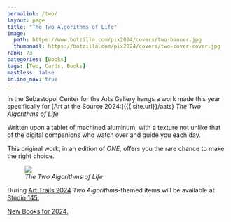 ```yaml
---
permalink: /two/
layout: page
title: "The Two Algorithms of Life"
image:
  path: https://www.botzilla.com/pix2024/covers/two-banner.jpg
  thumbnail: https://botzilla.com/pix2024/covers/two-cover-cover.jpg
rank: 73
categories: [Books]
tags: [Two, Cards, Books]
mastless: false
inline_nav: true
---
```


In the Sebastopol Center for the Arts Gallery hangs a work made this year specifically for [Art at the Source 2024:]({{ site.url}}/aats) _The Two Algorithms of Life._

Written upon a tablet of machined aluminum, with a texture not unlike that of the digital companions who watch over and guide you each day.

This original work, in an edition of _ONE,_ offers you the rare chance to make the right choice.

<figure class="align-center">
<img src="https://botzilla.com/pix2024/Two-Algo-Flat.jpg">
<figcaption><i>The Two Algorithms of Life</i></figcaption>
</figure>

<!-- <center>
<p><i>Available only at the Sebastopol Center for the Arts Gallery, 282 S High Street in Sebastopol, very near Studio 16b!</i></p>

<iframe src="https://www.google.com/maps/embed?pb=!1m18!1m12!1m3!1d3089.243652784131!2d-122.82990876517862!3d38.40278469077792!2m3!1f0!2f0!3f0!3m2!1i1024!2i768!4f13.1!3m3!1m2!1s0x808430a7b5d3f45b%3A0x541e22dabaed5fc2!2sSebastopol%20Center%20For%20the%20Arts!5e0!3m2!1sen!2sus!4v1717741273049!5m2!1sen!2sus" width="600" height="450" style="border:0;" allowfullscreen="" loading="lazy" referrerpolicy="no-referrer-when-downgrade"></iframe>

</center> -->

<p>During <a href="{{ site.url }}/trails">Art Trails 2024</a>  <i>Two Algorithms</i>-themed items will be available at <a href="{{ site.url }}/trails">Studio 145.</a></p>

<a href="{{ site.url }}/book24">New Books for 2024.</a>

<!--
<figure class="align-center">
<img src="https://www.botzilla.com/pix2024/Bjorke-AATS-BizCard-sRGB-web.jpg">
<figcaption>See You on June First</figcaption>
</figure>
-->
